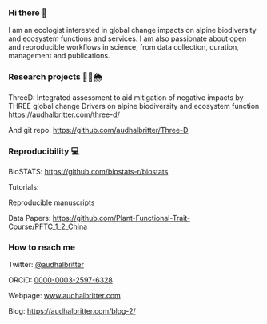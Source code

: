 ### Hi there 👋

I am an ecologist interested in global change impacts on alpine biodiversity and ecosystem functions and services. I am also passionate about open and reproducible workflows in science, from data collection, curation, management and publications.


### Research projects 🌱🌸🌦

ThreeD: Integrated assessment to aid mitigation of negative impacts by THREE global change Drivers on alpine biodiversity and ecosystem function
https://audhalbritter.com/three-d/

And git repo: https://github.com/audhalbritter/Three-D


### Reproducibility 💻

BioSTATS: https://github.com/biostats-r/biostats

Tutorials:

Reproducible manuscripts

Data Papers: https://github.com/Plant-Functional-Trait-Course/PFTC_1_2_China



### How to reach me

Twitter: [@audhalbritter](https://twitter.com/audhalbritter)

ORCiD: [0000-0003-2597-6328](https://orcid.org/0000-0003-2597-6328)

Webpage: www.audhalbritter.com

Blog: https://audhalbritter.com/blog-2/
